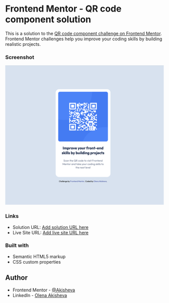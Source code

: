 # Frontend Mentor - QR code component solution

This is a solution to the [QR code component challenge on Frontend Mentor](https://www.frontendmentor.io/challenges/qr-code-component-iux_sIO_H). Frontend Mentor challenges help you improve your coding skills by building realistic projects. 


### Screenshot

![](./images/screeshot.png)

### Links

- Solution URL: [Add solution URL here](https://github.com/Akisheva/QR-code.git)
- Live Site URL: [Add live site URL here](https://your-live-site-url.com)

### Built with

- Semantic HTML5 markup
- CSS custom properties

## Author

- Frontend Mentor - [@Akisheva](https://www.frontendmentor.io/profile/Akisheva)
- LinkedIn - [Olena Akisheva](https://www.linkedin.com/in/elena-akisheva-242b0b23b/)
